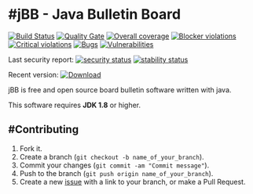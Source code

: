 #jBB - Java Bulletin Board
=================================
[![Build Status](http://vps289371.ovh.net:8000/buildStatus/icon?job=jBB-build-master)](http://vps289371.ovh.net:8000/job/jBB-build-master/)
[![Quality Gate](https://sonarcloud.io/api/badges/gate?key=org.jbb:jbb-parent:0.10.0)](https://sonarcloud.io/dashboard?id=org.jbb%3Ajbb-parent%3A0.10.0)
[![Overall coverage](https://sonarcloud.io/api/badges/measure?key=org.jbb:jbb-parent:0.10.0&metric=coverage&blinking=true)](https://sonarcloud.io/dashboard?id=org.jbb%3Ajbb-parent%3A0.10.0)
[![Blocker violations](https://sonarcloud.io/api/badges/measure?key=org.jbb:jbb-parent:0.10.0&metric=blocker_violations&blinking=true)](https://sonarcloud.io/dashboard?id=org.jbb%3Ajbb-parent%3A0.10.0)
[![Critical violations](https://sonarcloud.io/api/badges/measure?key=org.jbb:jbb-parent:0.10.0&metric=critical_violations&blinking=true)](https://sonarcloud.io/dashboard?id=org.jbb%3Ajbb-parent%3A0.10.0)
[![Bugs](https://sonarcloud.io/api/badges/measure?key=org.jbb:jbb-parent:0.10.0&metric=bugs&blinking=true)](https://sonarcloud.io/dashboard?id=org.jbb%3Ajbb-parent%3A0.10.0)
[![Vulnerabilities](https://sonarcloud.io/api/badges/measure?key=org.jbb:jbb-parent:0.10.0&metric=vulnerabilities&blinking=true)](https://sonarcloud.io/dashboard?id=org.jbb%3Ajbb-parent%3A0.10.0)

Last security report: 
[![security status](https://www.meterian.com/badge/gh/jbb-project/jbb/security)](https://www.meterian.com/report/gh/jbb-project/jbb)
[![stability status](https://www.meterian.com/badge/gh/jbb-project/jbb/stability)](https://www.meterian.com/report/gh/jbb-project/jbb)

Recent version: [ ![Download](https://api.bintray.com/packages/project-jbb/jbb-releases/jBB/images/download.svg) ](https://bintray.com/project-jbb/jbb-releases/jBB/_latestVersion)

jBB is free and open source board bulletin software written with java.


This software requires **JDK 1.8** or higher.

#Contributing
------------

1. Fork it.
2. Create a branch (`git checkout -b name_of_your_branch`).
3. Commit your changes (`git commit -am "Commit message"`).
4. Push to the branch (`git push origin name_of_your_branch`).
5. Create a new [issue](https://github.com/jbb-project/jbb/issues/new) with a link to your branch, or make a Pull Request.
